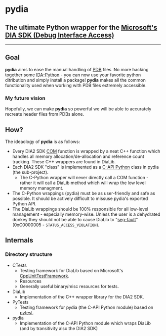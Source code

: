 # pydia

## The ultimate Python wrapper for the [Microsoft's DIA SDK (Debug Interface Access)](https://learn.microsoft.com/en-us/visualstudio/debugger/debug-interface-access/debug-interface-access-sdk)

---

## Goal

**pydia** aims to ease the manual handling of [PDB](https://en.wikipedia.org/wiki/Program_database) files. No more hacking together some [IDA-Python](https://python.docs.hex-rays.com/) - you can now use your favorite python ditribution and simply install a package!
**pydia** makes all the common functionality used when working with PDB files extremely accessible.

### My future vision

Hopefully, we can make **pydia** so powerful we will be able to accurately recreate header files from PDBs alone.

## How?

The ideaology of **pydia** is as follows:

* Every DIA2 SDK [COM](https://learn.microsoft.com/en-us/windows/win32/com/component-object-model--com--portal) function is wrapped by a neat C++ function which handles all memory allocation/de-allocation and reference count tracking. These C++ wrappers are found in DiaLib.
* Each DIA2 SDK "class" is implemented as a [C-API Python](https://docs.python.org/3/c-api/) class in pydia (the sub-project).
  * The C-Python wrapper will never directly call a COM function - rather it will call a DiaLib method which will wrap the low level memory managment.
* The C-Python wrappings (pydia) must be as user-friendly and safe as possible. It should be actively difficult to missuse pydia's exported Python API.
* The DiaLib wrappings should be 100% responsible for all low-level management - especially memory-wise. Unless the user is a dehydrated donkey they should not be able to cause DiaLib to "[seg-fault](https://en.wikipedia.org/wiki/Segmentation_fault)" (0xC0000005 - `STATUS_ACCESS_VIOLATION`).

## Internals

### Directory structure

* CTests
  * Testing framework for DiaLib based on Microsoft's [CppUnitTestFramework](https://learn.microsoft.com/en-us/visualstudio/test/microsoft-visualstudio-testtools-cppunittestframework-api-reference?view=vs-2022).
  * Resources
  * Generally useful binary/misc resources for tests.
* DiaLib
  * Implementation of the C++ wrapper library for the DIA2 SDK.
* PyTests
  * Testing framework for pydia (the C-API Python module) based on [pytest](https://docs.pytest.org/en/stable/).
* pydia
  * Implementation of the C-API Python module which wraps DiaLib (and by transitivity also the DIA2 SDK)
